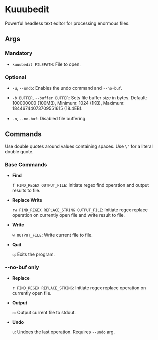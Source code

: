 # Kuuubedit

Powerful headless text editor for processing enormous files.

## Args

### Mandatory

- `kuuubedit FILEPATH`: File to open.

### Optional

- `-u`, `--undo`: Enables the undo command and `--no-buf`.

- `-b BUFFER`, `--buffer BUFFER`: Sets file buffer size in bytes. Default: 100000000 (100MB), Minimum: 1024 (1KB), Maximum: 18446744073709551615 (18.4EB).

- `-n`, `--no-buf`: Disabled file buffering.

## Commands

Use double quotes around values containing spaces. Use `\"` for a literal double quote.

### Base Commands

- **Find**

    `f FIND_REGEX OUTPUT_FILE`: Initiate regex find operation and output results to file.

- **Replace Write**

    `rw FIND_REGEX REPLACE_STRING OUTPUT_FILE`: Initiate regex replace operation on currently open file and write result to file.

- **Write**

    `w OUTPUT_FILE`: Write current file to file.

- **Quit**

    `q`: Exits the program.

### --no-buf only

- **Replace**

    `r FIND_REGEX REPLACE_STRING`: Initiate regex replace operation on currently open file.

- **Output**

    `o`: Output current file to stdout.

- **Undo**

    `u`: Undoes the last operation. Requires `--undo` arg.
